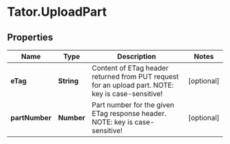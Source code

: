 # Tator.UploadPart

## Properties

Name | Type | Description | Notes
------------ | ------------- | ------------- | -------------
**eTag** | **String** | Content of ETag header returned from PUT request for an upload part. NOTE: key is case-sensitive! | [optional] 
**partNumber** | **Number** | Part number for the given ETag response header. NOTE: key is case-sensitive! | [optional] 


